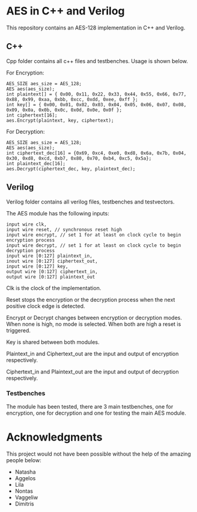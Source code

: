 # AES in C++ and Verilog

This repository contains an AES-128 implementation in C++ and Verilog.

## C++

Cpp folder contains all c++ files and testbenches. Usage is shown below.

For Encryption:

    AES_SIZE aes_size = AES_128;
    AES aes(aes_size);
    int plaintext[] = { 0x00, 0x11, 0x22, 0x33, 0x44, 0x55, 0x66, 0x77, 0x88, 0x99, 0xaa, 0xbb, 0xcc, 0xdd, 0xee, 0xff };
    int key[] = { 0x00, 0x01, 0x02, 0x03, 0x04, 0x05, 0x06, 0x07, 0x08, 0x09, 0x0a, 0x0b, 0x0c, 0x0d, 0x0e, 0x0f };
    int ciphertext[16];
    aes.Encrypt(plaintext, key, ciphertext);

For Decryption:

    AES_SIZE aes_size = AES_128;
    AES aes(aes_size);
    int ciphertext_dec[16] = {0x69, 0xc4, 0xe0, 0xd8, 0x6a, 0x7b, 0x04, 0x30, 0xd8, 0xcd, 0xb7, 0x80, 0x70, 0xb4, 0xc5, 0x5a};
    int plaintext_dec[16];
    aes.Decrypt(ciphertext_dec, key, plaintext_dec);

## Verilog

Verilog folder contains all verilog files, testbenches and testvectors.

The AES module has the following inputs:

    input wire clk,
    input wire reset, // synchronous reset high
    input wire encrypt, // set 1 for at least on clock cycle to begin encryption process 
    input wire decrypt, // set 1 for at least on clock cycle to begin decryption process  
    input wire [0:127] plaintext_in,
    inout wire [0:127] ciphertext_out,
    input wire [0:127] key,
    output wire [0:127] ciphertext_in,
    output wire [0:127] plaintext_out 

Clk is the clock of the implementation.

Reset stops the encryption or the decryption process when the next positive clock edge is detected.

Encrypt or Decrypt changes between encryption or decryption modes. When none is high, no mode is selected. When both are high a reset is triggered.

Key is shared between both modules.

Plaintext_in and Ciphertext_out are the input and output of encryption respectively.

Ciphertext_in and Plaintext_out are the input and output of decryption respectively.

### Testbenches

The module has been tested, there are 3 main testbenches, one for encryption, one for decryption and one for testing the main AES module.

# Acknowledgments

This project would not have been possible without the help of the amazing people below:

- Natasha
- Aggelos
- Lila
- Nontas
- Vaggeliw
- Dimitris

